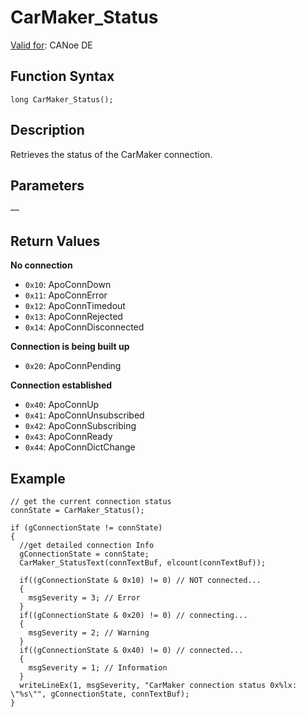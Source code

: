 # CarMaker_Status

[Valid for](../../../Shared/FeatureAvailability.md): CANoe DE

## Function Syntax

```plaintext
long CarMaker_Status();
```

## Description

Retrieves the status of the CarMaker connection.

## Parameters

—

## Return Values

**No connection**

- `0x10`: ApoConnDown
- `0x11`: ApoConnError
- `0x12`: ApoConnTimedout
- `0x13`: ApoConnRejected
- `0x14`: ApoConnDisconnected

**Connection is being built up**

- `0x20`: ApoConnPending

**Connection established**

- `0x40`: ApoConnUp
- `0x41`: ApoConnUnsubscribed
- `0x42`: ApoConnSubscribing
- `0x43`: ApoConnReady
- `0x44`: ApoConnDictChange

## Example

```plaintext
// get the current connection status
connState = CarMaker_Status();

if (gConnectionState != connState)
{
  //get detailed connection Info
  gConnectionState = connState;
  CarMaker_StatusText(connTextBuf, elcount(connTextBuf));

  if((gConnectionState & 0x10) != 0) // NOT connected...
  {
    msgSeverity = 3; // Error
  }
  if((gConnectionState & 0x20) != 0) // connecting...
  {
    msgSeverity = 2; // Warning
  }
  if((gConnectionState & 0x40) != 0) // connected...
  {
    msgSeverity = 1; // Information
  }
  writeLineEx(1, msgSeverity, "CarMaker connection status 0x%lx: \"%s\"", gConnectionState, connTextBuf);
}
```

